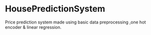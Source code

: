 # HousePredictionSystem
Price prediction system made using basic data preprocessing ,one hot encoder &amp; linear regression.
